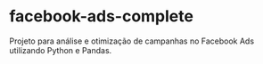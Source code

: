 # facebook-ads-complete
Projeto para análise e otimização de campanhas no Facebook Ads utilizando Python e Pandas.
